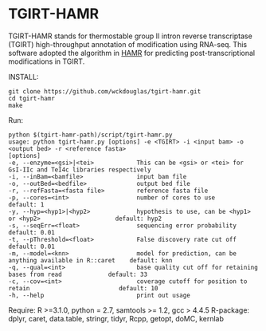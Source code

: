 # TGIRT-HAMR

TGIRT-HAMR stands for thermostable group II intron reverse transcriptase (TGIRT) high-throughput annotation of modification using RNA-seq. This software adopted the algorithm in [HAMR](http://www.ncbi.nlm.nih.gov/pubmed/24149843) for predicting post-transcriptional modifications in TGIRT. 

INSTALL:

	git clone https://github.com/wckdouglas/tgirt-hamr.git
	cd tgirt-hamr
	make

Run:
	
	python $(tgirt-hamr-path)/script/tgirt-hamr.py	
	usage: python tgirt-hamr.py [options] -e <TGIRT> -i <input bam> -o <output bed> -r <reference fasta>
	[options]
	-e, --enzyme=<gsi>|<tei>            This can be <gsi> or <tei> for GsI-IIc and TeI4c libraries respectively
	-i, --inBam=<bamfile>               input bam file
	-o, --outBed=<bedfile>              output bed file
	-r, --refFasta=<fasta file>         reference fasta file
	-p, --cores=<int>                   number of cores to use                                         default: 1
	-y, --hyp=<hyp1>|<hyp2>             hypothesis to use, can be <hyp1> or <hyp2>                     default: hyp2
	-s, --seqErr=<float>                sequencing error probability                                   default: 0.01
	-t, --pThreshold=<float>            False discovery rate cut off                                   default: 0.01
	-m, --model=<knn>                   model for prediction, can be anything available in R::caret    default: knn
	-q, --qual=<int>                    base quality cut off for retaining bases from read             default: 33
	-c, --cov=<int>                     coverage cutoff for position to retain                         default: 10
	-h, --help                          print out usage

Require: R >=3.1.0, python = 2.7, samtools >= 1.2, gcc > 4.4.5
R-package: dplyr, caret, data.table, stringr, tidyr, Rcpp, getopt, doMC, kernlab
